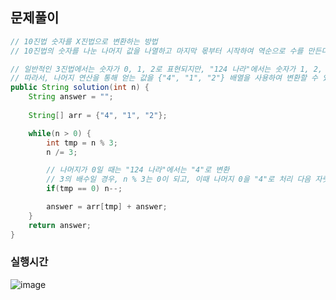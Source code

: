 ## 문제풀이
```java
// 10진법 숫자를 X진법으로 변환하는 방법
// 10진법의 숫자를 나눈 나머지 값을 나열하고 마지막 몫부터 시작하여 역순으로 수를 만든다.

// 일반적인 3진법에서는 숫자가 0, 1, 2로 표현되지만, "124 나라"에서는 숫자가 1, 2, 4로 표현된다.  
// 따라서, 나머지 연산을 통해 얻는 값을 {"4", "1", "2"} 배열을 사용하여 변환할 수 있다.
public String solution(int n) {
    String answer = "";
    
    String[] arr = {"4", "1", "2"};

    while(n > 0) { 
        int tmp = n % 3;  
        n /= 3; 	

        // 나머지가 0일 때는 "124 나라"에서는 "4"로 변환
        // 3의 배수일 경우, n % 3는 0이 되고, 이때 나머지 0을 "4"로 처리 다음 자릿수 계산에 영향을 주기 위해 n--;
        if(tmp == 0) n--; 

        answer = arr[tmp] + answer;
    }
    return answer;
}
```
### 실행시간
![image](https://github.com/annie9434/CNFCodingTest/assets/68459439/2e94f435-014e-419f-bb41-5461f7169f10)
